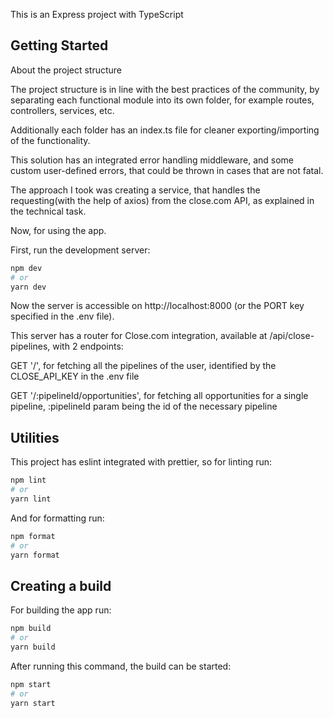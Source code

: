 This is an Express project with TypeScript

## Getting Started

About the project structure

The project structure is in line with the best practices of the community, by separating each functional module into its own folder, for example routes, controllers, services, etc.

Additionally each folder has an index.ts file for cleaner exporting/importing of the functionality.

This solution has an integrated error handling middleware, and some custom user-defined errors, that could be thrown in cases that are not fatal.

The approach I took was creating a service, that handles the requesting(with the help of axios) from the close.com API, as explained in the technical task.

Now, for using the app.

First, run the development server:

```bash
npm dev
# or
yarn dev
```

Now the server is accessible on http://localhost:8000 (or the PORT key specified in the .env file).

This server has a router for Close.com integration, available at /api/close-pipelines, with 2 endpoints:

GET '/', for fetching all the pipelines of the user, identified by the CLOSE_API_KEY in the .env file

GET '/:pipelineId/opportunities', for fetching all opportunities for a single pipeline, :pipelineId param being the id of the necessary pipeline

## Utilities

This project has eslint integrated with prettier, so for linting run:

```bash
npm lint
# or
yarn lint
```

And for formatting run:

```bash
npm format
# or
yarn format
```

## Creating a build

For building the app run:

```bash
npm build
# or
yarn build
```

After running this command, the build can be started:

```bash
npm start
# or
yarn start
```
